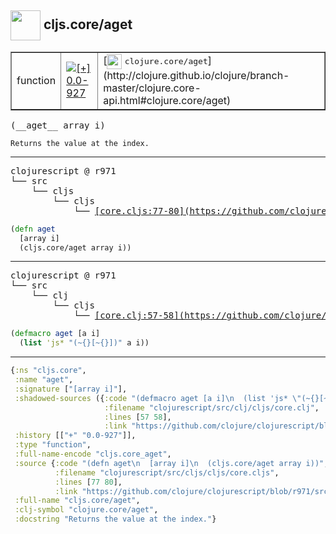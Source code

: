 ## <img width="48px" valign="middle" src="http://i.imgur.com/Hi20huC.png"> cljs.core/aget

 <table border="1">
<tr>
<td>function</td>
<td><a href="https://github.com/cljsinfo/api-refs/tree/0.0-927"><img valign="middle" alt="[+] 0.0-927" src="https://img.shields.io/badge/+-0.0--927-lightgrey.svg"></a> </td>
<td>
[<img height="24px" valign="middle" src="http://i.imgur.com/1GjPKvB.png"> <samp>clojure.core/aget</samp>](http://clojure.github.io/clojure/branch-master/clojure.core-api.html#clojure.core/aget)
</td>
</tr>
</table>

 <samp>
(__aget__ array i)<br>
</samp>

```
Returns the value at the index.
```

---

 <pre>
clojurescript @ r971
└── src
    └── cljs
        └── cljs
            └── <ins>[core.cljs:77-80](https://github.com/clojure/clojurescript/blob/r971/src/cljs/cljs/core.cljs#L77-L80)</ins>
</pre>

```clj
(defn aget
  [array i]
  (cljs.core/aget array i))
```


---

 <pre>
clojurescript @ r971
└── src
    └── clj
        └── cljs
            └── <ins>[core.clj:57-58](https://github.com/clojure/clojurescript/blob/r971/src/clj/cljs/core.clj#L57-L58)</ins>
</pre>

```clj
(defmacro aget [a i]
  (list 'js* "(~{}[~{}])" a i))
```

---

```clj
{:ns "cljs.core",
 :name "aget",
 :signature ["[array i]"],
 :shadowed-sources ({:code "(defmacro aget [a i]\n  (list 'js* \"(~{}[~{}])\" a i))",
                     :filename "clojurescript/src/clj/cljs/core.clj",
                     :lines [57 58],
                     :link "https://github.com/clojure/clojurescript/blob/r971/src/clj/cljs/core.clj#L57-L58"}),
 :history [["+" "0.0-927"]],
 :type "function",
 :full-name-encode "cljs.core_aget",
 :source {:code "(defn aget\n  [array i]\n  (cljs.core/aget array i))",
          :filename "clojurescript/src/cljs/cljs/core.cljs",
          :lines [77 80],
          :link "https://github.com/clojure/clojurescript/blob/r971/src/cljs/cljs/core.cljs#L77-L80"},
 :full-name "cljs.core/aget",
 :clj-symbol "clojure.core/aget",
 :docstring "Returns the value at the index."}

```
